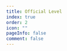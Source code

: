 ```yaml
---
title: Official Level
index: true
order: 2
icon: ""
pageInfo: false
comment: false
---
```


<script setup>
    import LevelList from '@source/components/level-list/App.vue';
    import { provide } from 'vue';
    provide("i18nLanguage",'en');
</script>

<LevelList authorGroup = "official"/>
